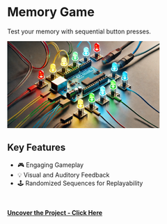 # Memory Game
Test your memory with sequential button presses. 
<br>

<img src="img/memory.jpg" height="200">
<br>

## Key Features

* 🎮 Engaging Gameplay
* 💡 Visual and Auditory Feedback
* 🕹️ Randomized Sequences for Replayability
<br>

**[<i class="fa-solid fa-up-right-from-square"></i> Uncover the Project - Click Here](https://github.com/shivk-1/SciTech-Projects/blob/main/memorygame.ino)**
